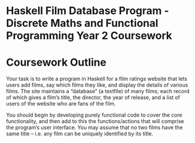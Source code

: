 # Haskell Film Database Program - Discrete Maths and Functional Programming Year 2 Coursework
# Coursework Outline

Your task is to write a program in Haskell for a film ratings website that lets users add films, say which films they like, and display the details of various films. The site maintains a “database” (a textfile) of many films; each record of which gives a film’s title, the director, the year of release, and a list of users of the website who are fans of the film. 

You should begin by developing purely functional code to cover the core functionality, and then add to this the functions/actions that will comprise the program’s user interface. You may assume that no two films have the same title – i.e. any film can be uniquely identified by its title.
